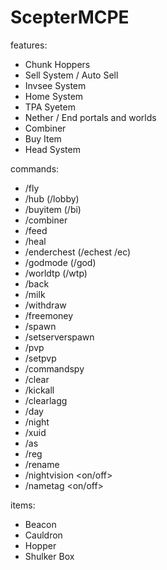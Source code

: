 # ScepterMCPE

features:

- Chunk Hoppers
- Sell System / Auto Sell
- Invsee System
- Home System
- TPA Syetem
- Nether / End portals and worlds
- Combiner
- Buy Item
- Head System

commands:

- /fly
- /hub (/lobby)
- /buyitem (/bi)
- /combiner
- /feed
- /heal
- /enderchest (/echest /ec)
- /godmode (/god)
- /worldtp (/wtp)
- /back
- /milk
- /withdraw
- /freemoney
- /spawn
- /setserverspawn
- /pvp
- /setpvp
- /commandspy
- /clear
- /kickall
- /clearlagg
- /day
- /night
- /xuid
- /as
- /reg
- /rename
- /nightvision <on/off>
- /nametag <on/off>

items:

- Beacon
- Cauldron
- Hopper
- Shulker Box